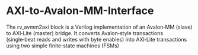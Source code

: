 # AXI-to-Avalon-MM-Interface
The rv_avmm2axi block is a Verilog implementation of an Avalon‑MM (slave) to AXI‑Lite (master) bridge. It converts Avalon‑style transactions (single‑beat reads and writes with byte enables) into AXI‑Lite transactions using two simple finite‑state machines (FSMs)
